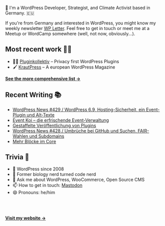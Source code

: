 👋 I'm a WordPress Developer, Strategist, and Climate Activist based in Germany. 🇪🇺

If you're from Germany and interested in WordPress, you might know my weekly newsletter [WP Letter](https://wpletter.de/). Feel free to get in touch or meet me at a Meetup or WordCamp somewhere (well, not now, obviously...).


## Most recent work 👷‍♂️

- 👨‍💻 [Pluginkollektiv](https://github.com/pluginkollektiv) – Privacy first WordPress Plugins
- 🖌️ [KrautPress](https://kraut.press) – A european WordPress Magazine

**[See the more comprehensive list &rarr;](https://simonkraft.com/what-i-do)**


## Recent Writing 📚

<!-- BLOG-POST-LIST:START -->
- [WordPress News #429 / WordPress 6.9, Hosting-Sicherheit, ein Event-Plugin und Alt-Texte](https://feed.kraut.press/link/14399/17125933/429)
- [Event Koi – die erfrischende Event-Verwaltung](https://krautpress.de/2025/event-koi/)
- [Gestaffelte Veröffentlichung von Plugins](https://www.wppodcast.de/podcast/gestaffelte-veroeffentlichung-von-plugins/)
- [WordPress News #428 / Umbrüche bei GitHub und Suchen, FAIR-Wahlen und Subdomains](https://feed.kraut.press/link/14399/17121355/428)
- [Mehr Blöcke im Core](https://www.wppodcast.de/podcast/mehr-bloecke-im-core/)
<!-- BLOG-POST-LIST:END -->


## Trivia 🤪

- 👴 WordPress since 2008
- 🌱 Former biology nerd turned code nerd
- 💬 Ask me about WordPress, WooCommerce, Open Source CMS
- 📫 How to get in touch: [Mastodon](https://dewp.space/@simon)
- 😄 Pronouns: he/him

<br/><br/><br/>
**[Visit my website &rarr;](https://simonkraft.com/hi)**